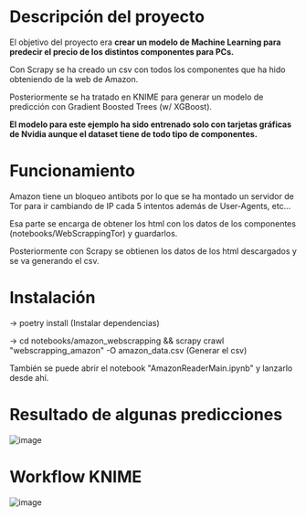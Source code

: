 # Descripción del proyecto

El objetivo del proyecto era **crear un modelo de Machine Learning para predecir el precio de los distintos componentes para PCs.**

Con Scrapy se ha creado un csv con todos los componentes que ha hido obteniendo de la web de Amazon.

Posteriormente se ha tratado en KNIME para generar un modelo de predicción con Gradient Boosted Trees (w/ XGBoost).

**El modelo para este ejemplo ha sido entrenado solo con tarjetas gráficas de Nvidia aunque el dataset tiene de todo tipo de componentes.**

# Funcionamiento

Amazon tiene un bloqueo antibots por lo que se ha montado un servidor de Tor para ir cambiando de IP cada 5 intentos además de User-Agents, etc...

Esa parte se encarga de obtener los html con los datos de los componentes (notebooks/WebScrappingTor) y guardarlos.

Posteriormente con Scrapy se obtienen los datos de los html descargados y se va generando el csv.

# Instalación

-> poetry install (Instalar dependencias)

-> cd notebooks/amazon_webscrapping && scrapy crawl "webscrapping_amazon" -O amazon_data.csv (Generar el csv)

También se puede abrir el notebook "AmazonReaderMain.ipynb" y lanzarlo desde ahí.

# Resultado de algunas predicciones

![image](https://user-images.githubusercontent.com/60214254/156945857-8458b29a-f106-42a5-b10e-4e57f6ceb968.png)

# Workflow KNIME

![image](https://user-images.githubusercontent.com/60214254/156946489-f3569b56-41f1-41dd-8ec1-abe49f8f0cb9.png)
